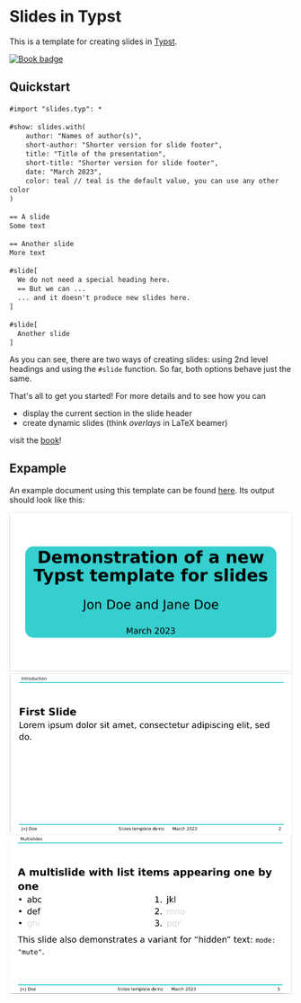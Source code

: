 # Slides in Typst
This is a template for creating slides in [Typst](https://typst.app/).

[![Book badge](https://img.shields.io/badge/docs-book-green)](https://andreaskroepelin.github.io/typst-slides/)

## Quickstart
```typ
#import "slides.typ": *

#show: slides.with(
    author: "Names of author(s)",
    short-author: "Shorter version for slide footer",
    title: "Title of the presentation",
    short-title: "Shorter version for slide footer",
    date: "March 2023",
    color: teal // teal is the default value, you can use any other color
)

== A slide
Some text

== Another slide
More text

#slide[
  We do not need a special heading here.
  == But we can ...
  ... and it doesn't produce new slides here.
]

#slide[
  Another slide
]
```
As you can see, there are two ways of creating slides: using 2nd level headings
and using the `#slide` function.
So far, both options behave just the same.

That's all to get you started!
For more details and to see how you can

- display the current section in the slide header
- create dynamic slides (think _overlays_ in LaTeX beamer)

visit the [book](https://andreaskroepelin.github.io/typst-slides/)!

## Expample
An example document using this template can be found [here](examples/doc.typ).
Its output should look like this:

![title slide](assets/title-slide.png)
![first slide](assets/first-slide.png)
![multislide](assets/multislide.png)

